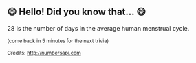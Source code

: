 ## :smile: Hello! Did you know that... :smile:
28 is the number of days in the average human menstrual cycle.

<sup>(come back in 5 minutes for the next trivia)</sup>


<sup>Credits: http://numbersapi.com</sup>
